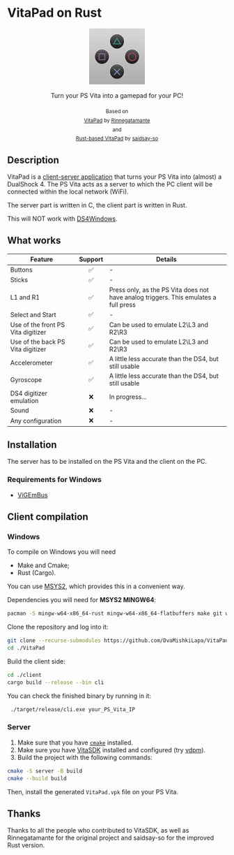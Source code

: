 # VitaPad on Rust

<center>
    <img src="./server/sce_sys/icon0.png" width="128" height="128" />
    <p>Turn your PS Vita into a gamepad for your PC!</p>
    <sub>
        Based on<br>
        <a href="https://github.com/Rinnegatamante/VitaPad">VitaPad</a> by <a href="https://github.com/Rinnegatamante">Rinnegatamante</a>
        <br>and<br>
        <a href="https://github.com/saidsay-so/VitaPad">Rust-based VitaPad</a> by <a href="https://github.com/saidsay-so">saidsay-so</a>
    </sub>
</center>

## Description

VitaPad is a [client-server application](https://en.wikipedia.org/wiki/Client%E2%80%93server_model) that turns your PS Vita into (almost) a DualShock 4. The PS Vita acts as a server to which the PC client will be connected within the local network (WiFi).

The server part is written in C, the client part is written in Rust.

This will NOT work with [DS4Windows](https://github.com/Ryochan7/DS4Windows).

## What works

| Feature                            | Support | Details                                                                              |
| ---------------------------------- | :-----: | ------------------------------------------------------------------------------------ |
| Buttons                            |    ✅    | -                                                                                    |
| Sticks                             |    ✅    | -                                                                                    |
| L1 and R1                          |    ✅    | Press only, as the PS Vita does not have analog triggers. This emulates a full press |
| Select and Start                   |    ✅    | -                                                                                    |
| Use of the front PS Vita digitizer |    ✅    | Can be used to emulate L2\L3 and R2\R3                                               |
| Use of the back PS Vita digitizer  |    ✅    | Can be used to emulate L2\L3 and R2\R3                                               |
| Accelerometer                      |    ✅    | A little less accurate than the DS4, but still usable                                |
| Gyroscope                          |    ✅    | A little less accurate than the DS4, but still usable                                |
| DS4 digitizer emulation            |    ❌    | In progress...                                                                       |
| Sound                              |    ❌    | -                                                                                    |
| Any configuration                  |    ❌    | -                                                                                    |

## Installation

The server has to be installed on the PS Vita and the client on the PC.

### Requirements for Windows

- [ViGEmBus](https://github.com/ViGEm/ViGEmBus/releases)

## Client compilation 

### Windows

To compile on Windows you will need
- Make and Cmake;
- Rust (Cargo).

You can use [MSYS2](https://www.msys2.org/), which provides this in a convenient way.

Dependencies you will need for **MSYS2 MINGW64**:

```bash
pacman -S mingw-w64-x86_64-rust mingw-w64-x86_64-flatbuffers make git wget cmake
```

Clone the repository and log into it:

```bash
git clone --recurse-submodules https://github.com/DvaMishkiLapa/VitaPad.git
cd ./VitaPad
```

Build the client side:

```bash
cd ./client
cargo build --release --bin cli
```

You can check the finished binary by running in it:

```bash
 ./target/release/cli.exe your_PS_Vita_IP
```

### Server

1. Make sure that you have [`cmake`](https://cmake.org) installed.
2. Make sure you have [VitaSDK](https://vitasdk.org) installed and configured (try [vdpm](https://github.com/vitasdk/vdpm)).
3. Build the project with the following commands:

  ```bash
  cmake -S server -B build
  cmake --build build
  ```

Then, install the generated `VitaPad.vpk` file on your PS Vita.

## Thanks

Thanks to all the people who contributed to VitaSDK,
as well as Rinnegatamante for the original project and saidsay-so for the improved Rust version.
